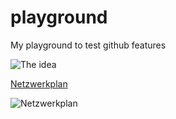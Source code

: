 # playground
My playground to test github features

![The idea](http://www.plantuml.com/plantuml/proxy?cache=no&src=https://raw.githubusercontent.com/8biz/playground/main/Idea.puml)

[Netzwerkplan](https://www.plantuml.com/plantuml/png/bPF1ZjCm48RlUOeXuiYswmGGgspHBe83GWMqhBI7jghSUDfQJMpBSHgqg6_6ZHV3SRCXBKufbzWU__Dvz4_cfZ1KcpBFWcTSf5d94AvDgIZJyJ2LUIx5sywDN2vvYiDlgBUeYo5LAkCfDLoAUU5Y9yIC6hgW1VOht-FMBbRfrdb6bP7gtpgbkJ0rC10LutG5Fm80Bj30f5XJXQCqaoMR9K_HYmlGwy2UxA6IUWDhbm5rr2tLPc4tkwx4VVOgofZ6eXY5v2eQaDTl1cHm6RQ9CF7Sa_05C2nIpLNjrIYyawL13G-VteKpb-e-EUN2dtzv3B2Py_7jnyzJCJ7RQe3VSJOLryyFdPkAEkPfaXKUDQCfeo80tWeYugc0d7gzHKPzoCY3ZCv1AkX1NltbqrVYA8S_IeF9fV1Z2F7Q_QLssoPn8tL_WO5ZZwans6jcVCmVtzxVVwZjN23DyGIzPVUw-jBBZlw77VUnNtdPyLbiDquhBKi56lSp2eSm6mwJFuEuQ_Lsh7pw1pHcGtErNFpwgULJgXKdxJJjTnLfrgYvaSs5IWxUqPj7tpjtNApSEuzIODXfRz9fHsSVxwd1BhX1mSey-mq0)

![Netzwerkplan](https://www.plantuml.com/plantuml/png/bPF1ZjCm48RlUOeXuiYswmGGgspHBe83GWMqhBI7jghSUDfQJMpBSHgqg6_6ZHV3SRCXBKufbzWU__Dvz4_cfZ1KcpBFWcTSf5d94AvDgIZJyJ2LUIx5sywDN2vvYiDlgBUeYo5LAkCfDLoAUU5Y9yIC6hgW1VOht-FMBbRfrdb6bP7gtpgbkJ0rC10LutG5Fm80Bj30f5XJXQCqaoMR9K_HYmlGwy2UxA6IUWDhbm5rr2tLPc4tkwx4VVOgofZ6eXY5v2eQaDTl1cHm6RQ9CF7Sa_05C2nIpLNjrIYyawL13G-VteKpb-e-EUN2dtzv3B2Py_7jnyzJCJ7RQe3VSJOLryyFdPkAEkPfaXKUDQCfeo80tWeYugc0d7gzHKPzoCY3ZCv1AkX1NltbqrVYA8S_IeF9fV1Z2F7Q_QLssoPn8tL_WO5ZZwans6jcVCmVtzxVVwZjN23DyGIzPVUw-jBBZlw77VUnNtdPyLbiDquhBKi56lSp2eSm6mwJFuEuQ_Lsh7pw1pHcGtErNFpwgULJgXKdxJJjTnLfrgYvaSs5IWxUqPj7tpjtNApSEuzIODXfRz9fHsSVxwd1BhX1mSey-mq0)
